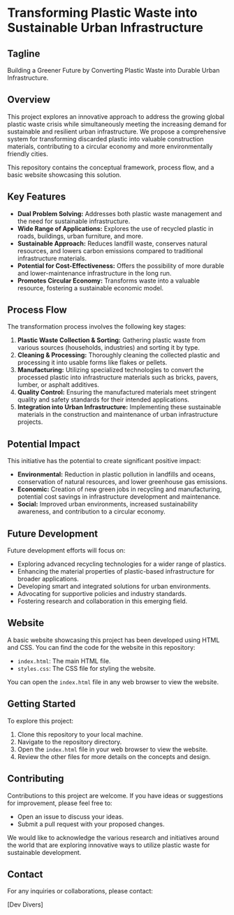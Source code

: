 # Transforming Plastic Waste into Sustainable Urban Infrastructure

## Tagline

Building a Greener Future by Converting Plastic Waste into Durable Urban Infrastructure.

## Overview

This project explores an innovative approach to address the growing global plastic waste crisis while simultaneously meeting the increasing demand for sustainable and resilient urban infrastructure. We propose a comprehensive system for transforming discarded plastic into valuable construction materials, contributing to a circular economy and more environmentally friendly cities.

This repository contains the conceptual framework, process flow, and a basic website showcasing this solution.

## Key Features

* **Dual Problem Solving:** Addresses both plastic waste management and the need for sustainable infrastructure.
* **Wide Range of Applications:** Explores the use of recycled plastic in roads, buildings, urban furniture, and more.
* **Sustainable Approach:** Reduces landfill waste, conserves natural resources, and lowers carbon emissions compared to traditional infrastructure materials.
* **Potential for Cost-Effectiveness:** Offers the possibility of more durable and lower-maintenance infrastructure in the long run.
* **Promotes Circular Economy:** Transforms waste into a valuable resource, fostering a sustainable economic model.

## Process Flow

The transformation process involves the following key stages:

1.  **Plastic Waste Collection & Sorting:** Gathering plastic waste from various sources (households, industries) and sorting it by type.
2.  **Cleaning & Processing:** Thoroughly cleaning the collected plastic and processing it into usable forms like flakes or pellets.
3.  **Manufacturing:** Utilizing specialized technologies to convert the processed plastic into infrastructure materials such as bricks, pavers, lumber, or asphalt additives.
4.  **Quality Control:** Ensuring the manufactured materials meet stringent quality and safety standards for their intended applications.
5.  **Integration into Urban Infrastructure:** Implementing these sustainable materials in the construction and maintenance of urban infrastructure projects.


## Potential Impact

This initiative has the potential to create significant positive impact:

* **Environmental:** Reduction in plastic pollution in landfills and oceans, conservation of natural resources, and lower greenhouse gas emissions.
* **Economic:** Creation of new green jobs in recycling and manufacturing, potential cost savings in infrastructure development and maintenance.
* **Social:** Improved urban environments, increased sustainability awareness, and contribution to a circular economy.

## Future Development

Future development efforts will focus on:

* Exploring advanced recycling technologies for a wider range of plastics.
* Enhancing the material properties of plastic-based infrastructure for broader applications.
* Developing smart and integrated solutions for urban environments.
* Advocating for supportive policies and industry standards.
* Fostering research and collaboration in this emerging field.

## Website

A basic website showcasing this project has been developed using HTML and CSS. You can find the code for the website in this repository:

* `index.html`: The main HTML file.
* `styles.css`: The CSS file for styling the website.

You can open the `index.html` file in any web browser to view the website.


## Getting Started

To explore this project:

1.  Clone this repository to your local machine.
2.  Navigate to the repository directory.
3.  Open the `index.html` file in your web browser to view the website.
4.  Review the other files for more details on the concepts and design.

## Contributing

Contributions to this project are welcome. If you have ideas or suggestions for improvement, please feel free to:

* Open an issue to discuss your ideas.
* Submit a pull request with your proposed changes.


We would like to acknowledge the various research and initiatives around the world that are exploring innovative ways to utilize plastic waste for sustainable development.

## Contact

For any inquiries or collaborations, please contact:

[Dev Divers]

